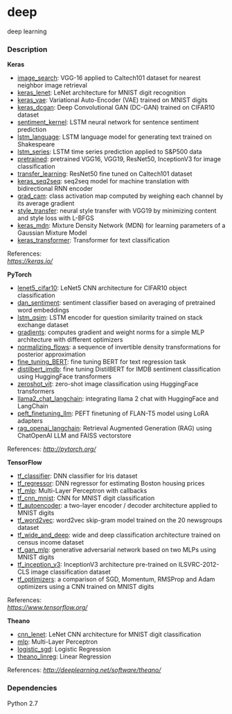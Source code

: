# deep
deep learning

### Description

**Keras**

- [image_search](./keras/image_search.py): VGG-16 applied to Caltech101 dataset for nearest neighbor image retrieval
- [keras_lenet](./keras/keras_lenet.py): LeNet architecture for MNIST digit recognition
- [keras_vae](./keras/keras_vae.py): Variational Auto-Encoder (VAE) trained on MNIST digits
- [keras_dcgan](./keras/keras_dcgan_cifar10.py): Deep Convolutional GAN (DC-GAN) trained on CIFAR10 dataset
- [sentiment_kernel](./keras/sentiment_kernel.py): LSTM neural network for sentence sentiment prediction
- [lstm_language](./keras/keras_lstm_language.py): LSTM language model for generating text trained on Shakespeare
- [lstm_series](./keras/keras_lstm_series.py): LSTM time series prediction applied to S&P500 data
- [pretrained](./keras/keras_pretrained.py): pretrained VGG16, VGG19, ResNet50, InceptionV3 for image classification
- [transfer_learning](./keras/transfer_learning.py): ResNet50 fine tuned on Caltech101 dataset  
- [keras_seq2seq](./keras/keras_seq2seq.py): seq2seq model for machine translation with bidirectional RNN encoder  
- [grad_cam](./keras/keras_grad_cam.py): class activation map computed by weighing each channel by its average gradient  
- [style_transfer](./keras/keras_style_transfer.py): neural style transfer with VGG19 by minimizing content and style loss with L-BFGS  
- [keras_mdn](./keras/keras_mdn.py): Mixture Density Network (MDN) for learning parameters of a Gaussian Mixture Model  
- [keras_transformer](./keras/keras_transformer.py): Transformer for text classification  

References:  
*https://keras.io/*  

**PyTorch**
- [lenet5_cifar10](./pytorch/lenet5_cifar10.py): LeNet5 CNN architecture for CIFAR10 object classification   
- [dan_sentiment](./pytorch/dan_sentiment.py): sentiment classifier based on averaging of pretrained word embeddings  
- [lstm_qsim](./pytorch/lstm_qsim.py): LSTM encoder for question similarity trained on stack exchange dataset  
- [gradients](./pytorch/gradient_norm.py): computes gradient and weight norms for a simple MLP architecture with different optimizers  
- [normalizing_flows](./pytorch/nf.py): a sequence of invertible density transformations for posterior approximation  
- [fine_tuning_BERT](./pytorch/bert_fine_tuning.py): fine tuning BERT for text regression task   
- [distilbert_imdb](./pytorch/distilbert_imdb.py): fine tuning DistilBERT for IMDB sentiment classification using HuggingFace transformers   
- [zeroshot_vit](./pytorch/zeroshot_vit.py): zero-shot image classification using HuggingFace transformers   
- [llama2_chat_langchain](./pytorch/llama2_chat_langchain.py): integrating llama 2 chat with HuggingFace and LangChain 
- [peft_finetuning_llm](./pytorch/peft_finetuning_llm.py): PEFT finetuning of FLAN-T5 model using LoRA adapters 
- [rag_openai_langchain](./pytorch/rag_openai_langchain.py): Retrieval Augmented Generation (RAG) using ChatOpenAI LLM and FAISS vectorstore  

References:
*http://pytorch.org/*


**TensorFlow**

- [tf_classifier](./tensorflow/tf_classifier.py): DNN classifier for Iris dataset
- [tf_regressor](./tensorflow/tf_regressor.py): DNN regressor for estimating Boston housing prices
- [tf_mlp](./tensorflow/tf_mlp.py): Multi-Layer Perceptron with callbacks
- [tf_cnn_mnist](./tensorflow/tf_cnn_mnist.py): CNN for MNIST digit classification
- [tf_autoencoder](./tensorflow/tf_autoencoder.py): a two-layer encoder / decoder architecture applied to MNIST digits
- [tf_word2vec](./tensorflow/tf_word2vec.py): word2vec skip-gram model trained on the 20 newsgroups dataset
- [tf_wide_and_deep](./tensorflow/tf_wide_and_deep.py): wide and deep classification architecture trained on census income dataset
- [tf_gan_mlp](./tensorflow/tf_gan_mlp.py): generative adversarial network based on two MLPs using MNIST digits
- [tf_inception_v3](./tensorflow/tf_inception_v3.py): InceptionV3 architecture pre-trained on ILSVRC-2012-CLS image classification dataset
- [tf_optimizers](./tensorflow/tf_optimizers.py): a comparison of SGD, Momentum, RMSProp and Adam optimizers using a CNN trained on MNIST digits


References:  
*https://www.tensorflow.org/*


**Theano**
- [cnn_lenet](./theano/theano_cnn_lenet.py): LeNet CNN architecture for MNIST digit classification
- [mlp](./theano/mlp.py): Multi-Layer Perceptron
- [logistic_sgd](./theano/logistic_sgd.py): Logistic Regression
- [theano_linreg](./theano/theano_linreg.py): Linear Regression


References:
*http://deeplearning.net/software/theano/*


### Dependencies

Python 2.7  

